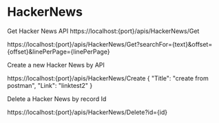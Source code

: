 # HackerNews

Get Hacker News API
https://localhost:{port}/apis/HackerNews/Get

https://localhost:{port}/apis/HackerNews/Get?searchFor={text}&offset={offset}&linePerPage={linePerPage}


Create a new Hacker News by API
 
https://localhost:{port}/apis/HackerNews/Create
{
    "Title": "create from postman",
    "Link": "linktest2"
}

Delete a Hacker News by record Id

https://localhost:{port}/apis/HackerNews/Delete?id={id}
